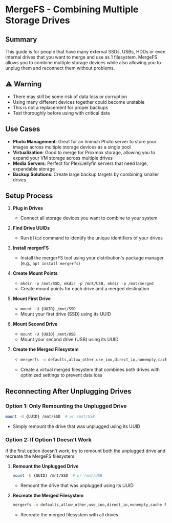 # MergeFS - Combining Multiple Storage Drives

## Summary
This guide is for people that have many external SSDs, USBs, HDDs or even internal drives that you want to merge and use as 1 filesystem. MergeFS allows you to combine multiple storage devices while also allowing you to unplug them and reconnect them without problems.

## ⚠️ Warning
- There may still be some risk of data loss or corruption
- Using many different devices together could become unstable
- This is not a replacement for proper backups
- Test thoroughly before using with critical data

## Use Cases

- **Photo Management**: Great for an Immich Photo server to store your images across multiple storage devices as a single pool
- **Virtualization**: Good to merge for Proxmox storage, allowing you to expand your VM storage across multiple drives
- **Media Servers**: Perfect for Plex/Jellyfin servers that need large, expandable storage
- **Backup Solutions**: Create large backup targets by combining smaller drives

## Setup Process

1. **Plug in Drives**
   - Connect all storage devices you want to combine to your system

2. **Find Drive UUIDs**
   - Run `blkid` command to identify the unique identifiers of your drives

3. **Install mergerFS**
   - Install the mergerFS tool using your distribution's package manager (e.g., `apt install mergerfs`)

4. **Create Mount Points**
   - `mkdir -p /mnt/SSD, mkdir -p /mnt/USB, mkdir -p /mnt/merged`
   - Create mount points for each drive and a merged destination

5. **Mount First Drive**
   - `mount -U {UUID} /mnt/SSD`
   - Mount your first drive (SSD) using its UUID

6. **Mount Second Drive**
   - `mount -U {UUID} /mnt/USB`
   - Mount your second drive (USB) using its UUID

7. **Create the Merged Filesystem**
   - ```bash
     mergerfs -o defaults,allow_other,use_ino,direct_io,nonempty,cache.files=off,dropcacheonclose=true,symlinkify=true,category.create=mfs,fsname=virtualDisk /mnt/SSD:/mnt/USB /mnt/merged
     ```
   - Create a virtual merged filesystem that combines both drives with optimized settings to prevent data loss


## Reconnecting After Unplugging Drives

### Option 1: Only Remounting the Unplugged Drive

```bash
mount -U {UUID} /mnt/SSD  # or /mnt/USB
```
- Simply remount the drive that was unplugged using its UUID

### Option 2: If Option 1 Doesn't Work

If the first option doesn't work, try to remount both the unplugged drive and recreate the MergeFS filesystem:

1. **Remount the Unplugged Drive**
   ```bash
   mount -U {UUID} /mnt/SSD  # or /mnt/USB
   ```
   - Remount the drive that was unplugged using its UUID

2. **Recreate the Merged Filesystem**
   ```bash
   mergerfs -o defaults,allow_other,use_ino,direct_io,nonempty,cache.files=off,dropcacheonclose=true,symlinkify=true,category.create=mfs,fsname=virtualDisk /mnt/SSD:/mnt/USB /mnt/merged
   ```
   - Recreate the merged filesystem with all drives 